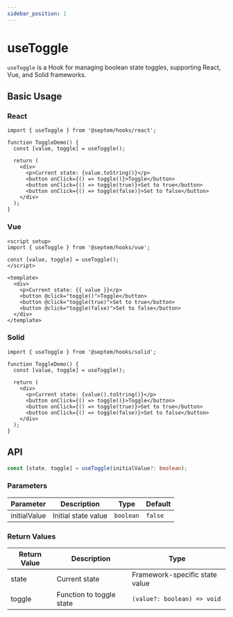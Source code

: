 ```yaml
---
sidebar_position: 1
---
```


# useToggle

`useToggle` is a Hook for managing boolean state toggles, supporting React, Vue, and Solid frameworks.

## Basic Usage

### React

```tsx
import { useToggle } from '@septem/hooks/react';

function ToggleDemo() {
  const [value, toggle] = useToggle();
  
  return (
    <div>
      <p>Current state: {value.toString()}</p>
      <button onClick={() => toggle()}>Toggle</button>
      <button onClick={() => toggle(true)}>Set to true</button>
      <button onClick={() => toggle(false)}>Set to false</button>
    </div>
  );
}
```

### Vue

```vue
<script setup>
import { useToggle } from '@septem/hooks/vue';

const [value, toggle] = useToggle();
</script>

<template>
  <div>
    <p>Current state: {{ value }}</p>
    <button @click="toggle()">Toggle</button>
    <button @click="toggle(true)">Set to true</button>
    <button @click="toggle(false)">Set to false</button>
  </div>
</template>
```

### Solid

```tsx
import { useToggle } from '@septem/hooks/solid';

function ToggleDemo() {
  const [value, toggle] = useToggle();
  
  return (
    <div>
      <p>Current state: {value().toString()}</p>
      <button onClick={() => toggle()}>Toggle</button>
      <button onClick={() => toggle(true)}>Set to true</button>
      <button onClick={() => toggle(false)}>Set to false</button>
    </div>
  );
}
```

## API

```typescript
const [state, toggle] = useToggle(initialValue?: boolean);
```

### Parameters

| Parameter | Description | Type | Default |
| --- | --- | --- | --- |
| initialValue | Initial state value | `boolean` | `false` |

### Return Values

| Return Value | Description | Type |
| --- | --- | --- |
| state | Current state | Framework-specific state value |
| toggle | Function to toggle state | `(value?: boolean) => void` |